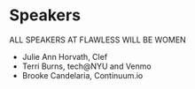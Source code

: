 # Speakers

ALL SPEAKERS AT FLAWLESS WILL BE WOMEN

- Julie Ann Horvath, Clef
- Terri Burns, tech@NYU and Venmo
- Brooke Candelaria, Continuum.io
